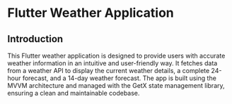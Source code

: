 # Flutter Weather Application

## Introduction

This Flutter weather application is designed to provide users with accurate weather information in an intuitive and user-friendly way. It fetches data from a weather API to display the current weather details, a complete 24-hour forecast, and a 14-day weather forecast. The app is built using the MVVM architecture and managed with the GetX state management library, ensuring a clean and maintainable codebase.

